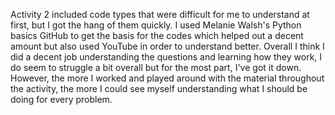 Activity 2 included code types that were difficult for me to understand at first, but I got the hang of them quickly. I used Melanie Walsh's Python basics GitHub to get the basis for the codes which helped out a decent amount but also used YouTube in order to understand better. Overall I think I did a decent job understanding the questions and learning how they work, I do seem to struggle a bit overall but for the most part, I've got it down. However, the more I worked and played around with the material throughout the activity, the more I could see myself understanding what I should be doing for every problem.
